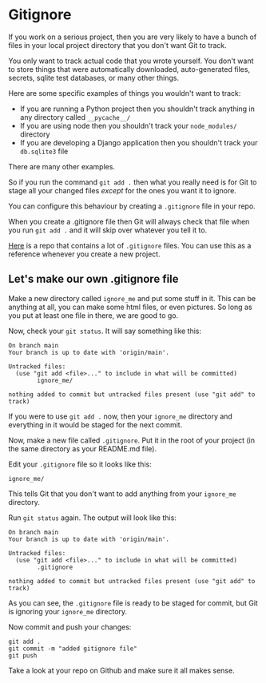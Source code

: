 # Gitignore

If you work on a serious project, then you are very likely to have a bunch of files in your local project directory that you don't want Git to track. 

You only want to track actual code that you wrote yourself. You don't want to store things that were automatically downloaded, auto-generated files, secrets,  sqlite test databases, or many other things. 

Here are some specific examples of things you wouldn't want to track:

- If you are running a Python project then you shouldn't track anything in any directory called `__pycache__/`
- If you are using node then you shouldn't track your `node_modules/` directory
- If you are developing a Django application then you shouldn't track your `db.sqlite3` file

There are many other examples.

So if you run the command `git add .` then what you really need is for Git to stage all your changed files *except* for the ones you want it to ignore.

You can configure this behaviour by creating a `.gitignore` file in your repo.

When you create a .gitignore file then Git will always check that file when you run `git add .` and it will skip over whatever you tell it to. 

[Here](https://github.com/github/gitignore) is a repo that contains a lot of `.gitignore` files. You can use this as a reference whenever you create a new project.

## Let's make our own .gitignore file 

Make a new directory called `ignore_me` and put some stuff in it. This can be anything at all, you can make some html files, or even pictures. So long as you put at least one file in there, we are good to go.

Now, check your `git status`. It will say something like this:

```
On branch main
Your branch is up to date with 'origin/main'.

Untracked files:
  (use "git add <file>..." to include in what will be committed)
        ignore_me/

nothing added to commit but untracked files present (use "git add" to track)
```

If you were to use `git add .` now, then your `ignore_me` directory and everything in it would be staged for the next commit.

Now, make a new file called `.gitignore`. Put it in the root of your project (in the same directory as your README.md file).

Edit your `.gitignore` file so it looks like this:

```
ignore_me/
```

This tells Git that you don't want to add anything from your `ignore_me` directory.

Run `git status` again. The output will look like this:

```
On branch main
Your branch is up to date with 'origin/main'.

Untracked files:
  (use "git add <file>..." to include in what will be committed)
        .gitignore

nothing added to commit but untracked files present (use "git add" to track)
```

As you can see, the `.gitignore` file is ready to be staged for commit, but Git is ignoring your `ignore_me` directory.

Now commit and push your changes:

```
git add .
git commit -m "added gitignore file"
git push
```

Take a look at your repo on Github and make sure it all makes sense.
